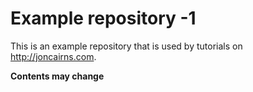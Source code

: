 # Example repository -1

This is an example repository that is used by tutorials on http://joncairns.com.

**Contents may change**
